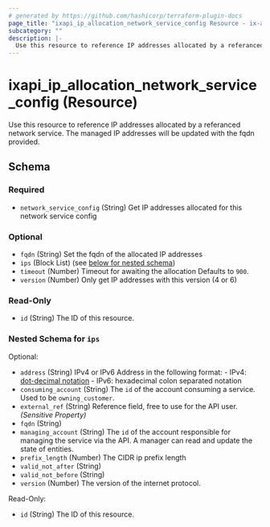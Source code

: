 ```yaml
---
# generated by https://github.com/hashicorp/terraform-plugin-docs
page_title: "ixapi_ip_allocation_network_service_config Resource - ix-api-terraform-provider"
subcategory: ""
description: |-
  Use this resource to reference IP addresses allocated by a referanced network service. The managed IP addresses will be updated with the fqdn provided.
---
```


# ixapi_ip_allocation_network_service_config (Resource)

Use this resource to reference IP addresses allocated by a referanced network service. The managed IP addresses will be updated with the fqdn provided.



<!-- schema generated by tfplugindocs -->
## Schema

### Required

- `network_service_config` (String) Get IP addresses allocated for this network service config

### Optional

- `fqdn` (String) Set the fqdn of the allocated IP addresses
- `ips` (Block List) (see [below for nested schema](#nestedblock--ips))
- `timeout` (Number) Timeout for awaiting the allocation Defaults to `900`.
- `version` (Number) Only get IP addresses with this version (4 or 6)

### Read-Only

- `id` (String) The ID of this resource.

<a id="nestedblock--ips"></a>
### Nested Schema for `ips`

Optional:

- `address` (String) IPv4 or IPv6 Address in the following format: - IPv4: [dot-decimal notation](https://en.wikipedia.org/wiki/Dot-decimal_notation) - IPv6: hexadecimal colon separated notation
- `consuming_account` (String) The `id` of the account consuming a service.  Used to be `owning_customer`.
- `external_ref` (String) Reference field, free to use for the API user. *(Sensitive Property)*
- `fqdn` (String)
- `managing_account` (String) The `id` of the account responsible for managing the service via the API. A manager can read and update the state of entities.
- `prefix_length` (Number) The CIDR ip prefix length
- `valid_not_after` (String)
- `valid_not_before` (String)
- `version` (Number) The version of the internet protocol.

Read-Only:

- `id` (String) The ID of this resource.


